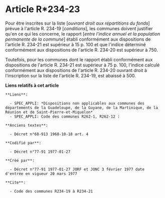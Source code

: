 # Article R*234-23

Pour être inscrites sur la liste [*ouvrant droit aux répartitions du fonds*] prévue à l'article R. 234-19 [*conditions*], les
communes doivent justifier qu'en ce qui les concerne, le rapport [*entre l'indice annuel et la population permanente de la
commune*] établi conformément aux dispositions de l'article R. 234-21 est supérieur à 15 p. 100 et que l'indice déterminé
conformément aux dispositions de l'article R. 234-20 est supérieur à 750.

Toutefois, pour les communes dont le rapport établi conformément aux dispositions de l'article R. 234-21 est supérieur à 75
p. 100, l'indice calculé conformément aux dispositions de l'article R. 234-20 ouvrant droit à l'inscription sur la liste de
l'article R. 234-19, est abaissé à 500.

**Liens relatifs à cet article**

	**Liens**:

	  - SPEC_APPLI: *Dispositions non applicables aux communes des départements de la Guadeloupe, de la Guyane, de la Martinique, de la Réunion et de Saint-Pierre-et-Miquelon*
	  - SPEC_APPLI: Code des communes R262-1, R262-12 :

	**Anciens textes**:

	  - Décret n°68-913 1968-10-18 art. 4

	**Codifié par**:

	  - Décret n°77-91 1977-01-27

	**Créé par**:

	  - Décret n°77-91 1977-01-27 JORF et JONC 3 février 1977 date d'entrée en vigueur 20 mars 1977

	**Cite**:

	  - Code des communes R234-19 à R234-21
